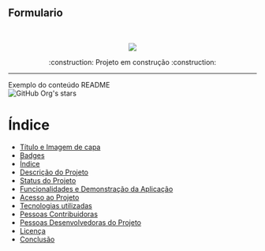 ## Formulario 
<br>

<p align="center">
<img src="http://img.shields.io/static/v1?label=STATUS&message=EM%20DESENVOLVIMENTO&color=GREEN&style=for-the-badge"/>
</p>
<p align="center">
 :construction: Projeto em construção :construction:
</p>


<!-- ![Badge em Desenvolvimento](http://img.shields.io/static/v1?label=STATUS&message=EM%20DESENVOLVIMENTO&color=GREEN&style=for-the-badge) -->

 ---
 Exemplo do conteúdo README <br>
 ![GitHub Org's stars](https://img.shields.io/github/stars/camilafernanda?style=social)
 
# Índice 

* [Título e Imagem de capa](#Título-e-Imagem-de-capa)
* [Badges](#badges)
* [Índice](#índice)
* [Descrição do Projeto](#descrição-do-projeto)
* [Status do Projeto](#status-do-Projeto)
* [Funcionalidades e Demonstração da Aplicação](#funcionalidades-e-demonstração-da-aplicação)
* [Acesso ao Projeto](#acesso-ao-projeto)
* [Tecnologias utilizadas](#tecnologias-utilizadas)
* [Pessoas Contribuidoras](#pessoas-contribuidoras)
* [Pessoas Desenvolvedoras do Projeto](#pessoas-desenvolvedoras)
* [Licença](#licença)
* [Conclusão](#conclusão)
